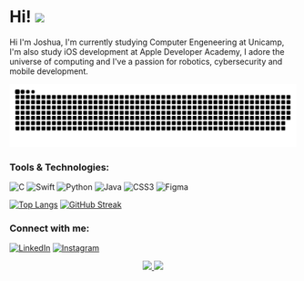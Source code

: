 # **Hi!** <img src = "https://raw.githubusercontent.com/MartinHeinz/MartinHeinz/master/wave.gif" width = 30px>


Hi I'm Joshua, I'm currently studying Computer Engeneering at Unicamp, I'm also study iOS development at Apple Developer Academy, I adore the universe of computing and I've a passion for robotics, cybersecurity and mobile development.
<!--- snake -->
<div align="center">
  <img  src="https://github.com/1999AZZAR/1999AZZAR/blob/main/resources/img/grid-snake.svg"
       alt="snake" /></a>
</div>

### Tools & Technologies:

![C](https://img.shields.io/badge/c-%2300599C.svg?style=for-the-badge&logo=c&logoColor=white) ![Swift](https://img.shields.io/badge/swift-F54A2A?style=for-the-badge&logo=swift&logoColor=white) ![Python](https://img.shields.io/badge/python-3670A0?style=for-the-badge&logo=python&logoColor=ffdd54) ![Java](https://img.shields.io/badge/java-%23ED8B00.svg?style=for-the-badge&logo=openjdk&logoColor=white) ![CSS3](https://img.shields.io/badge/css3-%231572B6.svg?style=for-the-badge&logo=css3&logoColor=white) ![Figma](https://img.shields.io/badge/figma-%23F24E1E.svg?style=for-the-badge&logo=figma&logoColor=white) 

[![Top Langs](https://github-readme-stats.vercel.app/api/top-langs/?username=joshuamatheus&&hide=HTML,CSS,Java&layout=donut&hide_border=true&theme=vue)](https://github.com/joshuamatheus/github-readme-stats)
[![GitHub Streak](https://streak-stats.demolab.com?user=joshuamatheus&theme=vue&hide_border=true&mode=weekly&card_width=450)](https://git.io/streak-stats)


### Connect with me:

[![LinkedIn](https://img.shields.io/badge/linkedin-%230077B5.svg?style=for-the-badge&logo=linkedin&logoColor=white)](https://www.linkedin.com/in/joshuamrs/)
[![Instagram](https://img.shields.io/badge/Instagram-%23E4405F.svg?style=for-the-badge&logo=Instagram&logoColor=white)](https://www.instagram.com/joshmathrs/)

<div align="center">
  <a href="https://github.com/joshuamatheus">
  <img height="180em" src="https://github-readme-stats.vercel.app/api?username=joshuamatheus&show_icons=true&theme=dark&include_all_commits=true&count_private=false"/>
  <img height="180em" src="https://github-readme-stats.vercel.app/api/top-langs/?username=joshuamatheus&layout=compact&langs_count=7&theme=dark"/>
</div>

##
